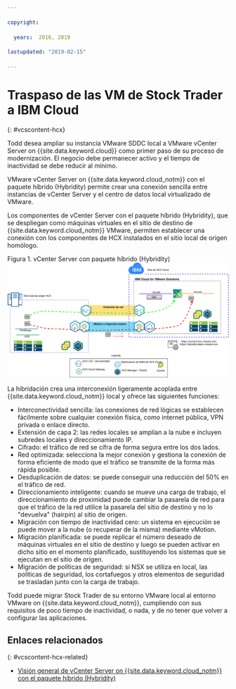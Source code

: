 ```yaml
---

copyright:

  years:  2016, 2019

lastupdated: "2019-02-15"

---
```


# Traspaso de las VM de Stock Trader a IBM Cloud
{: #vcscontent-hcx}

Todd desea ampliar su instancia VMware SDDC local a
VMware vCenter Server on {{site.data.keyword.cloud}} como primer paso de su proceso de modernización. El negocio debe permanecer activo y el tiempo de inactividad se debe reducir al mínimo.

VMware vCenter Server on {{site.data.keyword.cloud_notm}} con el paquete híbrido (Hybridity) permite crear una conexión sencilla entre instancias de vCenter Server y el centro de datos local virtualizado
de VMware.

Los componentes de vCenter Server con el paquete híbrido (Hybridity), que se despliegan como máquinas virtuales en el sitio de destino de {{site.data.keyword.cloud_notm}} VMware, permiten establecer una conexión con los componentes de
HCX instalados en el sitio local de origen homólogo.

Figura 1. vCenter Server con paquete híbrido (Hybridity)
![vCenter Server con paquete híbrido (Hybridity)](vcscontent-hcx.svg)

La hibridación crea una interconexión ligeramente acoplada entre {{site.data.keyword.cloud_notm}} local y ofrece las siguientes funciones:

* Interconectividad sencilla: las conexiones de red lógicas se establecen fácilmente sobre cualquier conexión física, como internet pública, VPN privada o enlace directo.
* Extensión de capa 2: las redes locales se amplían a la nube e incluyen subredes locales y direccionamiento IP.
* Cifrado: el tráfico de red se cifra de forma segura entre los dos lados.
* Red optimizada: selecciona la mejor conexión y gestiona la conexión de forma eficiente de modo que el tráfico se transmite de la forma más rápida posible.
* Desduplicación de datos: se puede conseguir una reducción del 50% en el tráfico de red.
* Direccionamiento inteligente: cuando se mueve una carga de trabajo, el direccionamiento de proximidad puede cambiar la pasarela de red para que el tráfico de la red utilice la pasarela del sitio de destino y no lo "devuelva" (hairpin) al sitio de origen.
* Migración con tiempo de inactividad cero: un sistema en ejecución se puede mover a la nube (o recuperar de la misma) mediante vMotion.
* Migración planificada: se puede replicar el número deseado de máquinas virtuales en el sitio de destino y luego se pueden activar en dicho sitio en el momento planificado, sustituyendo los sistemas que se ejecutan en el sitio de origen.
* Migración de políticas de seguridad: si NSX se utiliza en local, las políticas de seguridad, los cortafuegos y otros elementos de seguridad se trasladan junto con la carga de trabajo.

Todd puede migrar Stock Trader de su entorno VMware local al entorno VMware on {{site.data.keyword.cloud_notm}}, cumpliendo con sus requisitos de poco tiempo de inactividad, o nada, y de no tener que volver a configurar las aplicaciones.

## Enlaces relacionados
{: #vcscontent-hcx-related}

* [Visión general de vCenter Server on {{site.data.keyword.cloud_notm}} con el paquete híbrido (Hybridity)](/docs/services/vmwaresolutions/archiref/vcs?topic=vmware-solutions-vcs-hybridity-intro)
